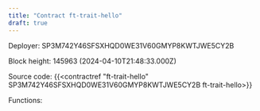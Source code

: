 ```yaml
---
title: "Contract ft-trait-hello"
draft: true
---
```

Deployer: SP3M742Y46SFSXHQD0WE31V60GMYP8KWTJWE5CY2B


 



Block height: 145963 (2024-04-10T21:48:33.000Z)

Source code: {{<contractref "ft-trait-hello" SP3M742Y46SFSXHQD0WE31V60GMYP8KWTJWE5CY2B ft-trait-hello>}}

Functions:


